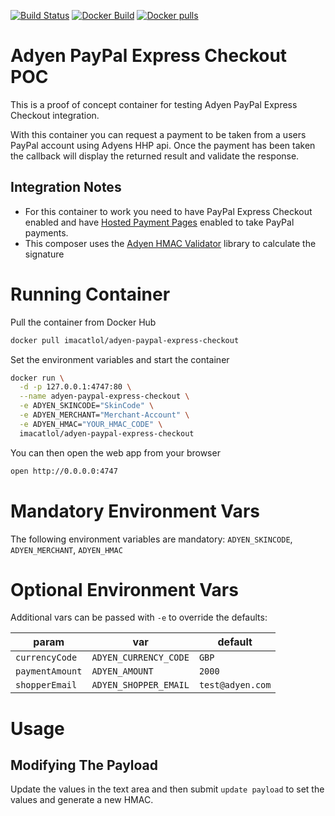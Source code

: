 [![Build Status](https://travis-ci.org/thomaslorentsen/adyen-paypal-express-checkout.svg?branch=master)](https://travis-ci.org/thomaslorentsen/adyen-paypal-express-checkout)
[![Docker Build](https://img.shields.io/docker/automated/imacatlol/adyen-paypal-express-checkout.svg)](https://hub.docker.com/r/imacatlol/adyen-paypal-express-checkout/)
[![Docker pulls](https://img.shields.io/docker/pulls/imacatlol/adyen-paypal-express-checkout.svg)](https://hub.docker.com/r/imacatlol/adyen-paypal-express-checkout/)

# Adyen PayPal Express Checkout POC
This is a proof of concept container for testing Adyen PayPal Express Checkout integration.

With this container you can request a payment to be taken from a users PayPal account using Adyens HHP api.
Once the payment has been taken the callback will display the returned result and validate the response.

## Integration Notes

- For this container to work you need to have PayPal Express Checkout enabled and have [Hosted Payment Pages](https://docs.adyen.com/developers/payment-methods/paypal) enabled to take PayPal payments.
- This composer uses the [Adyen HMAC Validator](https://github.com/thomaslorentsen/adyen-hpp-hmac) library to calculate the signature

# Running Container
Pull the container from Docker Hub
```bash
docker pull imacatlol/adyen-paypal-express-checkout
```
Set the environment variables and start the container
```bash
docker run \
  -d -p 127.0.0.1:4747:80 \
  --name adyen-paypal-express-checkout \
  -e ADYEN_SKINCODE="SkinCode" \
  -e ADYEN_MERCHANT="Merchant-Account" \
  -e ADYEN_HMAC="YOUR_HMAC_CODE" \
  imacatlol/adyen-paypal-express-checkout
```
You can then open the web app from your browser
```bash
open http://0.0.0.0:4747
```
# Mandatory Environment Vars
The following environment variables are mandatory:
```ADYEN_SKINCODE```, ```ADYEN_MERCHANT```, ```ADYEN_HMAC```

# Optional Environment Vars
Additional vars can be passed with ```-e``` to override the defaults:

| param | var | default |
| --- | --- | --- |
| ```currencyCode``` | ```ADYEN_CURRENCY_CODE``` | ```GBP``` |
| ```paymentAmount``` | ```ADYEN_AMOUNT``` | ```2000``` |
| ```shopperEmail``` | ```ADYEN_SHOPPER_EMAIL``` | ```test@adyen.com``` |

# Usage
## Modifying The Payload
Update the values in the text area and then submit ```update payload``` to set the values and generate a new HMAC.
